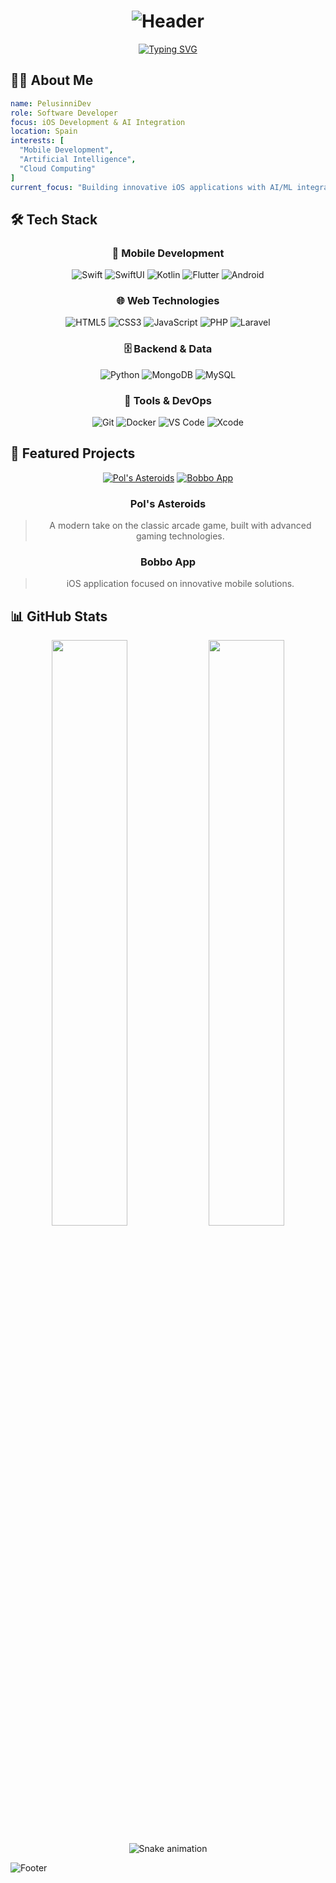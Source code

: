 # <div align="center">![Header](https://capsule-render.vercel.app/api?type=waving&color=0:000000,100:4F4F4F&height=200&section=header&text=PelusinniDev&fontSize=60&animation=fadeIn&fontColor=ffffff&fontAlignY=35&desc=iOS%20Developer%20|%20AI%20Enthusiast%20|%20Cloud%20Expert&descAlignY=55&descAlign=50)</div>

<div align="center">
  
[![Typing SVG](https://readme-typing-svg.herokuapp.com?font=JetBrains+Mono&size=30&pause=1000&color=4F4F4F&center=true&vCenter=true&random=false&width=600&height=70&lines=Software+Developer;iOS+Development+Expert;AI+%26+ML+Explorer)](https://git.io/typing-svg)

</div>

## 👨‍💻 About Me

```yaml
name: PelusinniDev
role: Software Developer
focus: iOS Development & AI Integration
location: Spain
interests: [
  "Mobile Development",
  "Artificial Intelligence",
  "Cloud Computing"
]
current_focus: "Building innovative iOS applications with AI/ML integration"
```

## 🛠️ Tech Stack

<div align="center">

### 📱 Mobile Development
![Swift](https://img.shields.io/badge/Swift-FA7343?style=for-the-badge&logo=swift&logoColor=white)
![SwiftUI](https://img.shields.io/badge/SwiftUI-0D96F6?style=for-the-badge&logo=swift&logoColor=white)
![Kotlin](https://img.shields.io/badge/Kotlin-7F52FF?style=for-the-badge&logo=kotlin&logoColor=white)
![Flutter](https://img.shields.io/badge/Flutter-02569B?style=for-the-badge&logo=flutter&logoColor=white)
![Android](https://img.shields.io/badge/Android-3DDC84?style=for-the-badge&logo=android&logoColor=white)

### 🌐 Web Technologies
![HTML5](https://img.shields.io/badge/HTML5-E34F26?style=for-the-badge&logo=html5&logoColor=white)
![CSS3](https://img.shields.io/badge/CSS3-1572B6?style=for-the-badge&logo=css3&logoColor=white)
![JavaScript](https://img.shields.io/badge/JavaScript-F7DF1E?style=for-the-badge&logo=javascript&logoColor=black)
![PHP](https://img.shields.io/badge/PHP-777BB4?style=for-the-badge&logo=php&logoColor=white)
![Laravel](https://img.shields.io/badge/Laravel-FF2D20?style=for-the-badge&logo=laravel&logoColor=white)

### 🗄️ Backend & Data
![Python](https://img.shields.io/badge/Python-3776AB?style=for-the-badge&logo=python&logoColor=white)
![MongoDB](https://img.shields.io/badge/MongoDB-47A248?style=for-the-badge&logo=mongodb&logoColor=white)
![MySQL](https://img.shields.io/badge/MySQL-4479A1?style=for-the-badge&logo=mysql&logoColor=white)

### 🔧 Tools & DevOps
![Git](https://img.shields.io/badge/Git-F05032?style=for-the-badge&logo=git&logoColor=white)
![Docker](https://img.shields.io/badge/Docker-2496ED?style=for-the-badge&logo=docker&logoColor=white)
![VS Code](https://img.shields.io/badge/VS_Code-007ACC?style=for-the-badge&logo=visualstudiocode&logoColor=white)
![Xcode](https://img.shields.io/badge/Xcode-147EFB?style=for-the-badge&logo=xcode&logoColor=white)

</div>

## 🚀 Featured Projects

<div align="center">

[![Pol's Asteroids](https://img.shields.io/badge/🎮_Pol's_Asteroids-4F4F4F?style=for-the-badge)](https://github.com/pelusinnidev/Pols-Asteroids)
[![Bobbo App](https://img.shields.io/badge/📱_Bobbo_App-4F4F4F?style=for-the-badge)](https://github.com/pelusinnidev/Bobbo-App)

### Pol's Asteroids
> A modern take on the classic arcade game, built with advanced gaming technologies.

### Bobbo App
> iOS application focused on innovative mobile solutions.

</div>

## 📊 GitHub Stats

<div align="center">

<img width="49%" src="https://github-readme-stats.vercel.app/api?username=PelusinniDev&show_icons=true&theme=graywhite&hide_border=true&count_private=true&bg_color=00000000" />

<img width="49%" src="https://github-readme-stats.vercel.app/api/top-langs/?username=PelusinniDev&layout=compact&theme=graywhite&hide_border=true&bg_color=00000000" />

![Snake animation](https://github.com/PelusinniDev/PelusinniDev/blob/output/github-contribution-grid-snake.svg)

</div>

![Footer](https://capsule-render.vercel.app/api?type=waving&color=0:4F4F4F,100:000000&height=100&section=footer)

